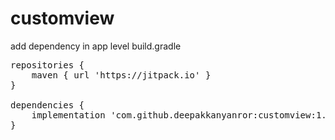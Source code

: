 # customview

add dependency in app level build.gradle
 
 
 </span>
 
 <pre><span class="pl-en">repositories</span> {
    maven { url <span class="pl-s"><span class="pl-pds">'</span>https://jitpack.io<span class="pl-pds">'</span></span> }
}

<span class="pl-en">dependencies</span> {
    implementation <span class="pl-s"><span class="pl-pds">'</span>com.github.deepakkanyanror:customview:1.0<span class="pl-pds">'</span></span>
}</pre>
